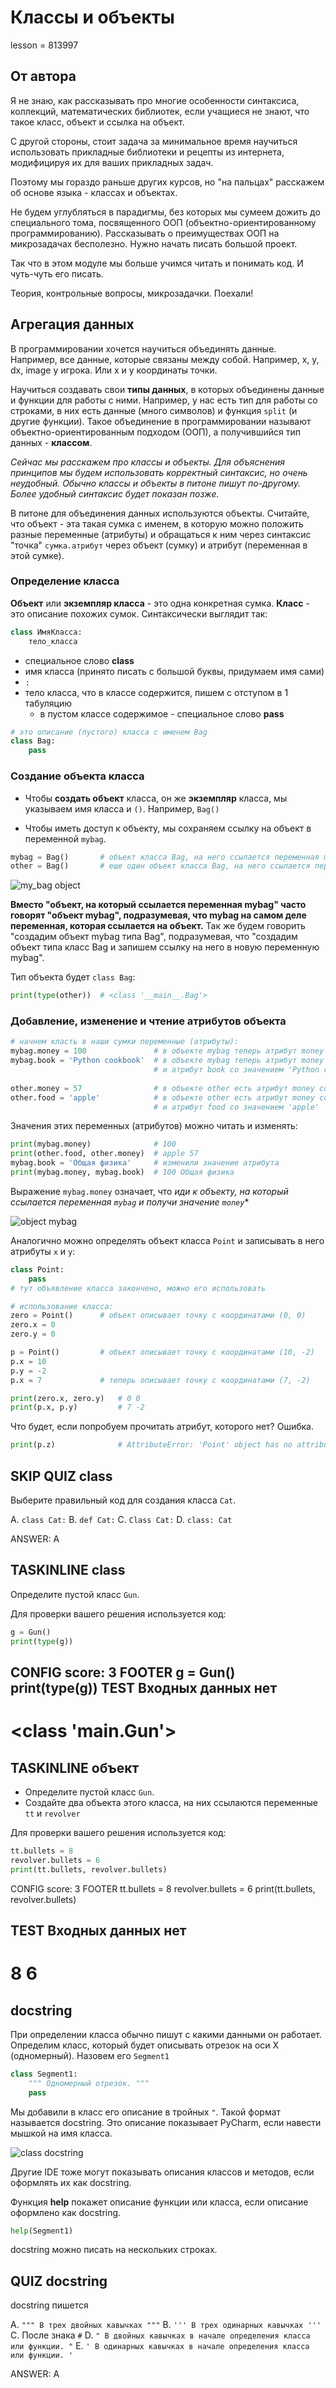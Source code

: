 # Классы и объекты

lesson = 813997

## От автора

Я не знаю, как рассказывать про многие особенности синтаксиса, коллекций, математических библиотек, если учащиеся не знают, что такое класс, объект и ссылка на объект.

С другой стороны, стоит задача за минимальное время научиться использовать прикладные библиотеки и рецепты из интернета, модифицируя их для ваших прикладных задач. 

Поэтому мы гораздо раньше других курсов, но "на пальцах" расскажем об основе языка - классах и объектах. 


Не будем углубляться в парадигмы, без которых мы сумеем дожить до специального тома, посвященного ООП (объектно-ориентированному программированию). Рассказывать о преимуществах ООП на микрозадачах бесполезно. Нужно начать писать большой проект.

Так что в этом модуле мы больше учимся читать и понимать код. И чуть-чуть его писать. 

Теория, контрольные вопросы, микрозадачки. Поехали!

## Агрегация данных

В программировании хочется научиться объединять данные. Например, все данные, которые связаны между собой. Например, x, y, dx, image у игрока. Или x и y координаты точки.

Научиться создавать свои **типы данных**, в которых объединены данные и функции для работы с ними. Например, у нас есть тип для работы со строками, в них есть данные (много символов) и функция `split` (и другие функции). Такое объединение в программировании называют объектно-ориентированным подходом (ООП), а получившийся тип данных - **классом**. 

*Сейчас мы расскажем про классы и объекты. Для объяснения принципов мы будем использовать корректный синтаксис, но очень неудобный. Обычно классы и объекты в питоне пишут по-другому. Более удобный синтаксис будет показан позже.*

В питоне для объединения данных используются объекты. Считайте, что объект - эта такая сумка с именем, в которую можно положить разные переменные (атрибуты) и обращаться к ним через синтаксис "точка" `сумка.атрибут` через объект (сумку) и атрибут (переменная в этой сумке).

### Определение класса

**Объект** или **экземпляр класса** - это одна конкретная сумка. **Класс** - это описание похожих сумок. Синтаксически выглядит так:
```python
class ИмяКласса:
    тело_класса
```

* специальное слово **class**
* имя класса (принято писать с большой буквы, придумаем имя сами)
* `:`
* тело класса, что в классе содержится, пишем с отступом в 1 табуляцию
    * в пустом классе содержимое - специальное слово **pass**

```python
# это описание (пустого) класса с именем Bag
class Bag:
    pass
```    
### Создание объекта класса

* Чтобы **создать объект** класса, он же **экземпляр** класса, мы указываем имя класса и `()`. Например, `Bag()`

* Чтобы иметь доступ к объекту, мы сохраняем ссылку на объект в переменной `mybag`.

```python
mybag = Bag()       # объект класса Bag, на него ссылается переменная mybag
other = Bag()       # еще один объект класса Bag, на него ссылается переменная other
```

![my_bag object](https://stepik.org/media/attachments/lesson/813997/object.png)

**Вместо "объект, на который ссылается переменная mybag" часто говорят "объект mybag", подразумевая, что mybag на самом деле переменная, которая ссылается на объект.** Так же будем говорить "создадим объект mybag типа Bag", подразумевая, что "создадим объект типа класс Bag и запишем ссылку на него в новую переменную mybag".

Тип объекта будет `class Bag`:
```python
print(type(other))  # <class '__main__.Bag'>
```

### Добавление, изменение и чтение атрибутов объекта

```python
# начнем класть в наши сумки переменные (атрибуты):
mybag.money = 100               # в объекте mybag теперь атрибут money со значением 100
mybag.book = 'Python cookbook'  # в объекте mybag теперь атрибут money со значением 100 
                                # и атрибут book со значением 'Python cookbook'
                                
other.money = 57                # в объекте other есть атрибут money со значением 57
other.food = 'apple'            # в объекте other есть атрибут money со значением 57 
                                # и атрибут food со значением 'apple'
```
Значения этих переменных (атрибутов) можно читать и изменять:
```python
print(mybag.money)              # 100
print(other.food, other.money)  # apple 57
mybag.book = 'Общая физика'     # изменили значение атрибута
print(mybag.money, mybag.book)  # 100 Общая физика
```
Выражение `mybag.money` означает, что *иди к объекту, на который ссылается переменная `mybag` и получи значение `money`**


![object mybag](https://stepik.org/media/attachments/lesson/813997/object_bag.png)


Аналогично можно определять объект класса `Point` и записывать в него атрибуты `x` и `y`:
```python
class Point:
    pass
# тут объявление класса закончено, можно его использовать

# использование класса:    
zero = Point()      # объект описывает точку с координатами (0, 0)
zero.x = 0
zero.y = 0

p = Point()         # объект описывает точку с координатами (10, -2)
p.x = 10
p.y = -2
p.x = 7             # теперь описывает точку с координатами (7, -2)

print(zero.x, zero.y)   # 0 0
print(p.x, p.y)         # 7 -2
```
Что будет, если попробуем прочитать атрибут, которого нет? Ошибка.
```python
print(p.z)              # AttributeError: 'Point' object has no attribute 'z'
```

## SKIP QUIZ class

Выберите правильный код для создания класса `Cat`.

A. `class Cat:`
B. `def Cat:`
C. `Class Cat:`
D. `class: Cat`

ANSWER: A

## TASKINLINE class

Определите пустой класс `Gun`.

Для проверки вашего решения используется код:
```python
g = Gun()
print(type(g))
```

CONFIG
score: 3
FOOTER
g = Gun()
print(type(g))
TEST
Входных данных нет
----
<class '__main__.Gun'>
====

## TASKINLINE объект

* Определите пустой класс `Gun`. 
* Создайте два объекта этого класса, на них ссылаются переменные `tt` и `revolver`

Для проверки вашего решения используется код:
```python
tt.bullets = 8
revolver.bullets = 6
print(tt.bullets, revolver.bullets)
```

CONFIG
score: 3
FOOTER
tt.bullets = 8
revolver.bullets = 6
print(tt.bullets, revolver.bullets)

TEST
Входных данных нет
----
8 6
====

## docstring

При определении класса обычно пишут с какими данными он работает. Определим класс, который будет описывать отрезок на оси Х (одномерный). Назовем его `Segment1`

```python
class Segment1:
    """ Одномерный отрезок. """
    pass
```

Мы добавили в класс его описание в тройных `"`. Такой формат называется docstring. Это описание показывает PyCharm, если навести мышкой на имя класса.

![class docstring](https://stepik.org/media/attachments/lesson/813997/class_docstring.png)

Другие IDE тоже могут показывать описания классов и методов, если оформлять их как docstring.

Функция **help** покажет описание функции или класса, если описание оформлено как docstring.

```python
help(Segment1)
```

docstring можно писать на нескольких строках.

## QUIZ docstring

docstring пишется

A. `""" В трех двойных кавычках """`
B. `''' В трех одинарных кавычках '''`
C. После знака `#`
D. `" В двойных кавычках в начале определения класса или функции. "`
E. `' В одинарных кавычках в начале определения класса или функции. '`

ANSWER: A

